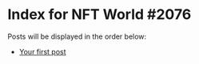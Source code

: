 # Index for NFT World #2076
Posts will be displayed in the order below:

- [Your first post](./001-first.md)

